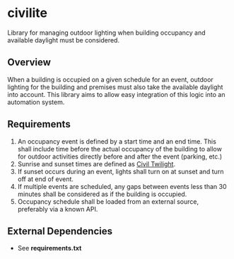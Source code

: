 # civilite

Library for managing outdoor lighting when building occupancy and available daylight must be considered.

## Overview

When a building is occupied on a given schedule for an event, outdoor lighting for the building and premises must also take the available daylight into account.  This library aims to allow easy integration of this logic into an automation system.

## Requirements

1. An occupancy event is defined by a start time and an end time.  This shall include time before the actual occupancy of the building to allow for outdoor activities directly before and after the event (parking, etc.)
1. Sunrise and sunset times are defined as [Civil Twilight](https://www.timeanddate.com/astronomy/different-types-twilight.html).
1. If sunset occurs during an event, lights shall turn on at sunset and turn off at end of event.
1. If multiple events are scheduled, any gaps between events less than 30 minutes shall be considered as if the building is occupied.
1. Occupancy schedule shall be loaded from an external source, preferably via a known API.

## External Dependencies

* See **requirements.txt**
